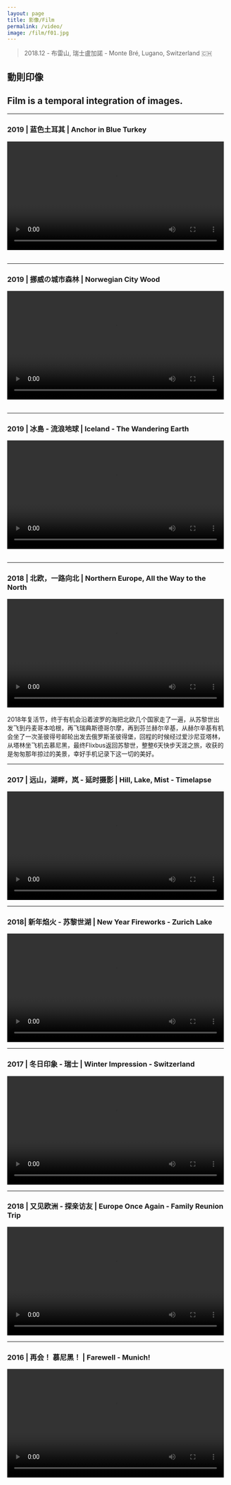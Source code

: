```yaml
---
layout: page
title: 影像/Film
permalink: /video/
image: /film/f01.jpg
---
```

> 2018.12 - 布雷山, 瑞士盧加諾 - Monte Bré, Lugano, Switzerland 🇨🇭

## 動則印像  
## Film is a temporal integration of images.


---
### 2019 | 蓝色土耳其 | Anchor in Blue Turkey

<video width="100%" style="display:block; margin: 0 auto;" controls>
  <source src="/video/AnchorTurkeyHX.mp4" type="video/mp4">
  <object data="/video/AnchorTurkeyHX.mp4" width="720" height="480">
  </object> 
</video>
<br>

---
### 2019 | 挪威の城市森林 | Norwegian City Wood

<video width="100%" style="display:block; margin: 0 auto;" controls>
  <source src="/video/NorwegianWood.mp4" type="video/mp4">
  <object data="/video/NorwegianWood.mp4" width="720" height="480">
  </object> 
</video>
<br>

---
### 2019 | 冰島 - 流浪地球 | Iceland - The Wandering Earth

<video width="100%" style="display:block; margin: 0 auto;" controls>
  <source src="/video/IcelandTrip.mp4" type="video/mp4">
  <object data="/video/IcelandTrip.mp4" width="720" height="480">
  </object> 
</video>
<br>

---
### 2018 | 北欧，一路向北 | Northern Europe, All the Way to the North

<video width="100%" style="display:block; margin: 0 auto;" controls>
  <source src="/video/Easter2018Small.mp4" type="video/mp4">
  <object data="/video/Easter2018Small.mp4" width="720" height="480">
  </object> 
</video>
<br>
2018年复活节，终于有机会沿着波罗的海把北欧几个国家走了一遍，从苏黎世出发飞到丹麦哥本哈根，再飞瑞典斯德哥尔摩，再到芬兰赫尔辛基，从赫尔辛基有机会坐了一次圣彼得号邮轮出发去俄罗斯圣彼得堡，回程的时候经过爱沙尼亚塔林，从塔林坐飞机去慕尼黑，最终Flixbus返回苏黎世，整整6天快步天涯之旅，收获的是匆匆那年掠过的美景，幸好手机记录下这一切的美好。

---
### 2017 | 远山，湖畔，岚 - 延时摄影 | Hill, Lake, Mist - Timelapse

<video width="100%" style="display:block; margin: 0 auto;" controls>
  <source src="/video/Timelapse.mp4" type="video/mp4">
  <object data="/video/Timelapse.mp4" width="720" height="480">
  </object> 
</video>

---
### 2018| 新年焰火 - 苏黎世湖 | New Year Fireworks - Zurich Lake

<video width="100%" style="display:block; margin: 0 auto;" controls>
  <source src="/video/HappyNewYear2018.mp4" type="video/mp4">
  <object data="/video/HappyNewYear2018.mp4" width="720" height="480">
  </object> 
</video>

---
### 2017 | 冬日印象 - 瑞士 | Winter Impression - Switzerland

<video width="100%" style="display:block; margin: 0 auto;" controls>
  <source src="/video/SwissWinter.mp4" type="video/mp4">
  <object data="/video/SwissWinter.mp4" width="720" height="480">
  </object> 
</video>

---
### 2018 | 又见欧洲 - 探亲访友 | Europe Once Again - Family Reunion Trip

<video width="100%" style="display:block; margin: 0 auto;" controls>
  <source src="/video/FamilyTrip.mp4" type="video/mp4">
  <object data="/video/FamilyTrip.mp4" width="720" height="480">
  </object> 
</video>


---
### 2016 | 再会！ 慕尼黑！ | Farewell - Munich!

<video width="100%" style="display:block; margin: 0 auto;" controls>
  <source src="/video/Munich-Farewell.mp4" type="video/mp4">
  <object data="/video/Munich-Farewell.mp4" width="720" height="480">
  </object> 
</video>

<!---
https://www.zhihu.com/video/1106389872612454400
--->
